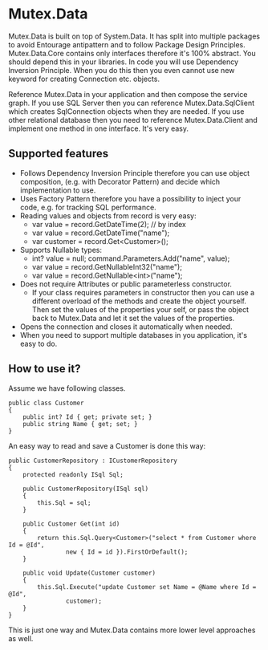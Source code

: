 # Mutex.Data

Mutex.Data is built on top of System.Data. It has split into multiple packages to avoid Entourage antipattern and to follow Package Design Principles. Mutex.Data.Core contains only interfaces therefore it's 100% abstract. You should depend this in your libraries. In code you will use Dependency Inversion Principle. When you do this then you even cannot use new keyword for creating Connection etc. objects.

Reference Mutex.Data in your application and then compose the service graph. If you use SQL Server then you can reference Mutex.Data.SqlClient which creates SqlConnection objects when they are needed. If you use other relational database then you need to reference Mutex.Data.Client and implement one method in one interface. It's very easy.

## Supported features

- Follows Dependency Inversion Principle therefore you can use object composition, (e.g. with Decorator Pattern) and decide which implementation to use.
- Uses Factory Pattern therefore you have a possibility to inject your code, e.g. for tracking SQL performance.
- Reading values and objects from record is very easy:
	- var value = record.GetDateTime(2); // by index
	- var value = record.GetDateTime("name");
	- var customer = record.Get<Customer\>();
- Supports Nullable types:
	- int? value = null; command.Parameters.Add("name", value);
	- var value = record.GetNullableInt32("name");
	- var value = record.GetNullable<int\>("name");
- Does not require Attributes or public parameterless constructor.
	- If your class requires parameters in constructor then you can use a different overload of the methods and create the object yourself. Then set the values of the  properties your self, or pass the object back to Mutex.Data and let it set the values of the properties.
- Opens the connection and closes it automatically when needed.
- When you need to support multiple databases in you application, it's easy to do.

## How to use it?

Assume we have following classes.

```
public class Customer
{
	public int? Id { get; private set; }
	public string Name { get; set; }
}
```

An easy way to read and save a Customer is done this way:

```
public CustomerRepository : ICustomerRepository
{
	protected readonly ISql Sql;
	
	public CustomerRepository(ISql sql)
	{
		this.Sql = sql;
	}
	
	public Customer Get(int id)
	{
		return this.Sql.Query<Customer>("select * from Customer where Id = @Id",
				new { Id = id }).FirstOrDefault();
	}
	
	public void Update(Customer customer)
	{
		this.Sql.Execute("update Customer set Name = @Name where Id = @Id",
				customer);
	}
}
```

This is just one way and Mutex.Data contains more lower level approaches as well.
